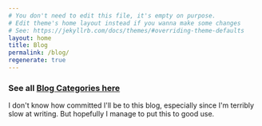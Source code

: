 ```yaml
---
# You don't need to edit this file, it's empty on purpose.
# Edit theme's home layout instead if you wanna make some changes
# See: https://jekyllrb.com/docs/themes/#overriding-theme-defaults
layout: home
title: Blog
permalink: /blog/
regenerate: true
---
```


### See all [Blog Categories here](/blog/categories/)

I don't know how committed I'll be to this blog, especially since I'm terribly slow at writing. But hopefully I manage to put this to good use.
